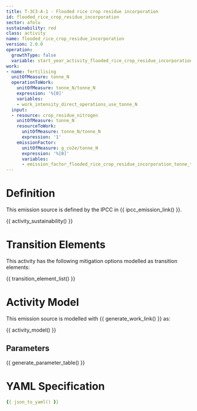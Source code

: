 ```yaml
---
title: T-3C3-A-1 - Flooded rice crop residue incorporation
id: flooded_rice_crop_residue_incorporation
sector: afolu
sustainability: red
class: activity
name: flooded_rice_crop_residue_incorporation
version: 2.0.0
operation:
  growthType: false
  variable: start_year_activity_flooded_rice_crop_residue_incorporation
work:
- name: fertilising
  unitOfMeasure: tonne_N
  operationToWork:
    unitOfMeasure: tonne_N/tonne_N
    expression: '%[0]'
    variables:
    - work_intensity_direct_operations_use_tonne_N
  input:
  - resource: crop_residue_nitrogen
    unitOfMeasure: tonne_N
    resourceToWork:
      unitOfMeasure: tonne_N/tonne_N
      expression: '1'
    emissionFactor:
      unitOfMeasure: g_co2e/tonne_N
      expression: '%[0]'
      variables:
      - emission_factor_flooded_rice_crop_residue_incorporation_tonne_to_co2e_gram
---
```

# Definition
This emission source is defined by the IPCC in {{ ipcc_emission_link() }}.


{{ activity_sustainability() }}

# Transition Elements

This activity has the following mitigation options modelled as transition elements:

{{ transition_element_list() }}

# Activity Model
This emission source is modelled with {{ generate_work_link() }} as:

{{ activity_model() }}

## Parameters

{{ generate_parameter_table() }}

# YAML Specification

```yaml
{{ json_to_yaml() }}
```